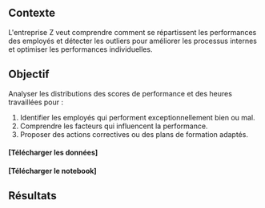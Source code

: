 ## Contexte
L'entreprise Z veut comprendre comment se répartissent les performances des employés et détecter les outliers pour améliorer les processus internes et optimiser les performances individuelles.

## Objectif
Analyser les distributions des scores de performance et des heures travaillées pour :
1. Identifier les employés qui performent exceptionnellement bien ou mal.
2. Comprendre les facteurs qui influencent la performance.
3. Proposer des actions correctives ou des plans de formation adaptés.

#### [Télécharger les données]
#### [Télécharger le notebook]

## Résultats
